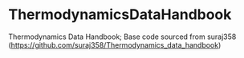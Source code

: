 # ThermodynamicsDataHandbook
Thermodynamics Data Handbook; Base code sourced from suraj358 (https://github.com/suraj358/Thermodynamics_data_handbook)
